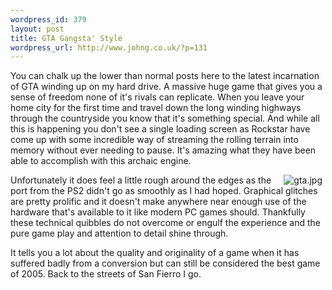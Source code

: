 ```yaml
--- 
wordpress_id: 379
layout: post
title: GTA Gangsta' Style
wordpress_url: http://www.johng.co.uk/?p=131
---
```

You can chalk up the lower than normal posts here to the latest incarnation of GTA winding up on my hard drive. A massive huge game that gives you a sense of freedom none of it's rivals can replicate. When you leave your home city for the first time and travel down the long winding highways through the countryside you know that it's something special. And while all this is happening you don't see a single loading screen as Rockstar have come up with some incredible way of streaming the rolling terrain into memory without ever needing to pause. It's amazing what they have been able to accomplish with this archaic engine.

<img vspace="0" hspace="5"  border="0" align="right" src="http://www.johng.co.uk/wp-content/images/gta.jpg" alt="gta.jpg" title="CJ + UZI" />

Unfortunately it does feel a little rough around the edges as the port from the PS2 didn't go as smoothly as I had hoped. Graphical glitches are pretty prolific and it doesn't make anywhere near enough use of the hardware that's available to it like modern PC games should. Thankfully these technical quibbles do not overcome or engulf the experience and the pure game play and attention to detail shine through.

It tells you a lot about the quality and originality of a game when it has suffered badly from a conversion but can still be considered the best game of 2005. Back to the streets of San Fierro I go.
